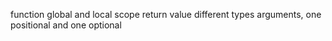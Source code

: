 function
global and local scope
return value
different types
arguments, one positional and one optional
